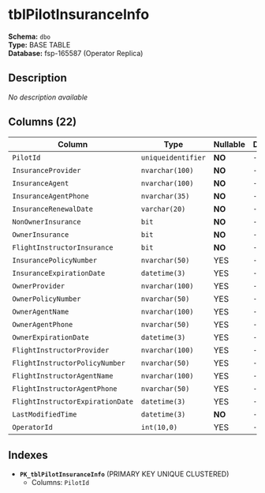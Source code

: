 # tblPilotInsuranceInfo

**Schema:** `dbo`  
**Type:** BASE TABLE  
**Database:** fsp-165587 (Operator Replica)

## Description

*No description available*

## Columns (22)

| Column | Type | Nullable | Default | Keys | Description |
|--------|------|----------|---------|------|-------------|
| `PilotId` | `uniqueidentifier` | **NO** | `-` | PK | - |
| `InsuranceProvider` | `nvarchar(100)` | **NO** | `-` | - | - |
| `InsuranceAgent` | `nvarchar(100)` | **NO** | `-` | - | - |
| `InsuranceAgentPhone` | `nvarchar(35)` | **NO** | `-` | - | - |
| `InsuranceRenewalDate` | `varchar(20)` | **NO** | `-` | - | - |
| `NonOwnerInsurance` | `bit` | **NO** | `-` | - | - |
| `OwnerInsurance` | `bit` | **NO** | `-` | - | - |
| `FlightInstructorInsurance` | `bit` | **NO** | `-` | - | - |
| `InsurancePolicyNumber` | `nvarchar(50)` | YES | `-` | - | - |
| `InsuranceExpirationDate` | `datetime(3)` | YES | `-` | - | - |
| `OwnerProvider` | `nvarchar(100)` | YES | `-` | - | - |
| `OwnerPolicyNumber` | `nvarchar(50)` | YES | `-` | - | - |
| `OwnerAgentName` | `nvarchar(100)` | YES | `-` | - | - |
| `OwnerAgentPhone` | `nvarchar(50)` | YES | `-` | - | - |
| `OwnerExpirationDate` | `datetime(3)` | YES | `-` | - | - |
| `FlightInstructorProvider` | `nvarchar(100)` | YES | `-` | - | - |
| `FlightInstructorPolicyNumber` | `nvarchar(50)` | YES | `-` | - | - |
| `FlightInstructorAgentName` | `nvarchar(100)` | YES | `-` | - | - |
| `FlightInstructorAgentPhone` | `nvarchar(50)` | YES | `-` | - | - |
| `FlightInstructorExpirationDate` | `datetime(3)` | YES | `-` | - | - |
| `LastModifiedTime` | `datetime(3)` | **NO** | `-` | - | - |
| `OperatorId` | `int(10,0)` | YES | `-` | - | - |

## Indexes

- **`PK_tblPilotInsuranceInfo`** (PRIMARY KEY UNIQUE CLUSTERED)
  - Columns: `PilotId`
